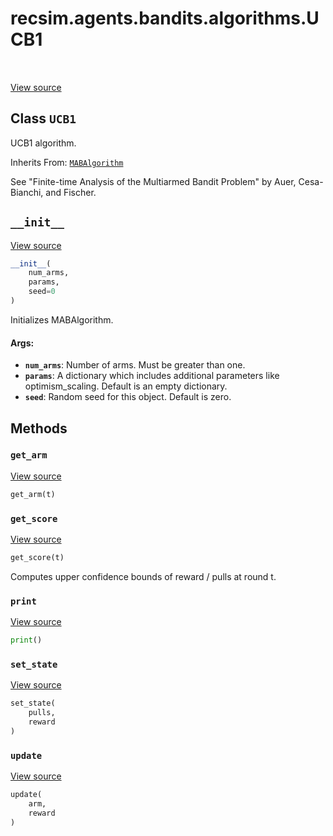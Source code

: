 <div itemscope itemtype="http://developers.google.com/ReferenceObject">
<meta itemprop="name" content="recsim.agents.bandits.algorithms.UCB1" />
<meta itemprop="path" content="Stable" />
<meta itemprop="property" content="__init__"/>
<meta itemprop="property" content="get_arm"/>
<meta itemprop="property" content="get_score"/>
<meta itemprop="property" content="print"/>
<meta itemprop="property" content="set_state"/>
<meta itemprop="property" content="update"/>
</div>

# recsim.agents.bandits.algorithms.UCB1

<table class="tfo-notebook-buttons tfo-api" align="left">
</table>

<a target="_blank" href="https://github.com/google-research/recsim/tree/master/recsim//agents/bandits/algorithms.py">View
source</a>

## Class `UCB1`

UCB1 algorithm.

Inherits From:
[`MABAlgorithm`](../../../../recsim/agents/bandits/algorithms/MABAlgorithm.md)

<!-- Placeholder for "Used in" -->

See "Finite-time Analysis of the Multiarmed Bandit Problem" by Auer,
Cesa-Bianchi, and Fischer.

<h2 id="__init__"><code>__init__</code></h2>

<a target="_blank" href="https://github.com/google-research/recsim/tree/master/recsim//agents/bandits/algorithms.py">View
source</a>

```python
__init__(
    num_arms,
    params,
    seed=0
)
```

Initializes MABAlgorithm.

#### Args:

*   <b>`num_arms`</b>: Number of arms. Must be greater than one.
*   <b>`params`</b>: A dictionary which includes additional parameters like
    optimism_scaling. Default is an empty dictionary.
*   <b>`seed`</b>: Random seed for this object. Default is zero.

## Methods

<h3 id="get_arm"><code>get_arm</code></h3>

<a target="_blank" href="https://github.com/google-research/recsim/tree/master/recsim//agents/bandits/algorithms.py">View
source</a>

```python
get_arm(t)
```

<h3 id="get_score"><code>get_score</code></h3>

<a target="_blank" href="https://github.com/google-research/recsim/tree/master/recsim//agents/bandits/algorithms.py">View
source</a>

```python
get_score(t)
```

Computes upper confidence bounds of reward / pulls at round t.

<h3 id="print"><code>print</code></h3>

<a target="_blank" href="https://github.com/google-research/recsim/tree/master/recsim//agents/bandits/algorithms.py">View
source</a>

```python
print()
```

<h3 id="set_state"><code>set_state</code></h3>

<a target="_blank" href="https://github.com/google-research/recsim/tree/master/recsim//agents/bandits/algorithms.py">View
source</a>

```python
set_state(
    pulls,
    reward
)
```

<h3 id="update"><code>update</code></h3>

<a target="_blank" href="https://github.com/google-research/recsim/tree/master/recsim//agents/bandits/algorithms.py">View
source</a>

```python
update(
    arm,
    reward
)
```
